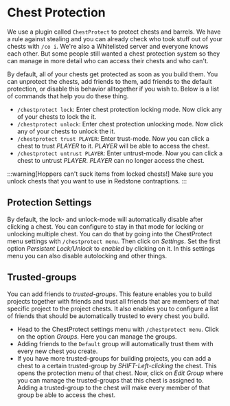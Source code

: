 # Chest Protection

We use a plugin called `ChestProtect` to protect chests and barrels. We have a rule against stealing and you can already check who took stuff out of your chests with `/co i`. We're also a Whitelisted server and everyone knows each other. But some people still wanted a chest protection system so they can manage in more detail who can access their chests and who can't. 

By default, all of your chests get protected as soon as you build them. You can unprotect the chests, add friends to them, add friends to the default protection, or disable this behavior alltogether if you wish to. Below is a list of commands that help you do these thing.

- `/chestprotect lock`: Enter chest protection locking mode. Now click any of your chests to lock the it. 
- `/chestprotect unlock`: Enter chest protection unlocking mode. Now click any of your chests to unlock the it. 
- `/chestprotect trust PLAYER`: Enter trust-mode. Now you can click a chest to trust *PLAYER* to it. *PLAYER* will be able to access the chest.
- `/chestprotect untrust PLAYER`: Enter untrust-mode. Now you can click a chest to untrust *PLAYER*. *PLAYER* can no longer access the chest. 

:::warning[Hoppers can't suck items from locked chests!]
Make sure you unlock chests that you want to use in Redstone contraptions.
:::

## Protection Settings
By default, the lock- and unlock-mode will automatically disable after clicking a chest. You can configure to stay in that mode for locking or unlocking multiple chest. You can do that by going into the ChestProtect menu settings with `/chestprotect menu`. Then click on *Settings*. Set the first option *Persistent Lock/Unlock* to *enabled* by clicking on it. In this settings menu you can also disable autolocking and other things.

## Trusted-groups

You can add friends to *trusted-groups*. This feature enables you to build projects together with friends and trust all friends that are members of that specific project to the project chests. It also enables you to configure a list of friends that should be automatically trusted to every chest you build.

- Head to the ChestProtect settings menu with `/chestprotect menu`. Click on the option *Groups*. Here you can manage the groups.
- Adding friends to the `Default` group will automatically trust them with every new chest you create.
- If you have more trusted-groups for building projects, you can add a chest to a certain trusted-group by *SHIFT-Left-clicking* the chest. This opens the protection menu of that chest. Now, click on *Edit Group* where you can manage the trusted-groups that this chest is assigned to. Adding a trusted-group to the chest will make every member of that group be able to access the chest. 